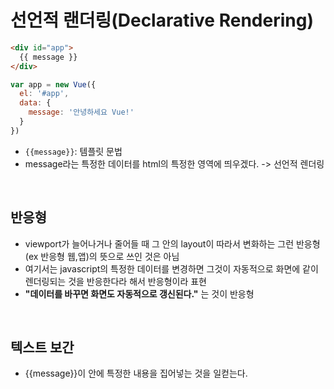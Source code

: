# 선언적 랜더링(Declarative Rendering)

```html
<div id="app">
  {{ message }}
</div>
```
```javascript
var app = new Vue({
  el: '#app',
  data: {
    message: '안녕하세요 Vue!'
  }
})
```
- `{{message}}`: 템플릿 문법
- message라는 특정한 데이터를 html의 특정한 영역에 띄우겠다. -> 선언적 렌더링

<br>

## 반응형

- viewport가 늘어나거나 줄어들 때 그 안의 layout이 따라서 변화하는 그런 반응형(ex 반응형 웹,앱)의 뜻으로 쓰인 것은 아님
- 여기서는 javascript의 특정한 데이터를 변경하면 그것이 자동적으로 화면에 같이 렌더링되는 것을 반응한다라 해서 반응형이라 표현  
- **"데이터를 바꾸면 화면도 자동적으로 갱신된다."** 는 것이 반응형

<br>

## 텍스트 보간

- {{message}}이 안에 특정한 내용을 집어넣는 것을 일컫는다.
